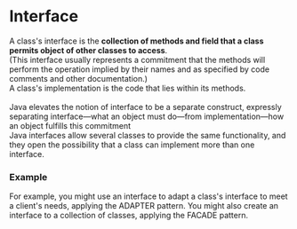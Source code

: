 # Interface
A class's interface is the **collection of methods and field that a class permits object of other classes to access**.
</br>(This interface usually represents a commitment that the methods will perform the operation implied by their names and as specified by code comments and other documentation.)
</br> A class's implementation is the code that lies within its methods.
</br>
</br>
Java elevates the notion of interface to be a separate construct, expressly separating interface—what an object must do—from implementation—how an object fulfills this commitment
</br>
Java interfaces allow several classes to provide the same functionality, and they open the possibility that a class can implement more than one interface.

### Example
For example, you might use an interface to adapt a class's interface to meet a client's needs, applying the ADAPTER pattern. You might also create an interface to a collection of classes, applying the FACADE pattern.
